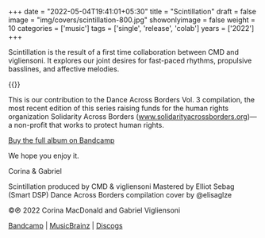 +++
date = "2022-05-04T19:41:01+05:30"
title = "Scintillation"
draft = false
image = "img/covers/scintillation-800.jpg"
showonlyimage = false
weight = 10
categories = ['music']
tags = ['single', 'release', 'colab']
years = ['2022']
+++


<!--more-->

Scintillation is the result of a first time collaboration between CMD and vigliensoni. It explores our joint desires for fast-paced rhythms, propulsive basslines, and affective melodies.


{{<youtube id="7M66o6Sfg0s">}}
<br>

This is our contribution to the Dance Across Borders Vol. 3 compilation, the most recent edition of this series raising funds for the human rights organization Solidarity Across Borders (www.solidarityacrossborders.org)— a non-profit that works to protect human rights.

[Buy the full album on Bandcamp](https://mtldancesacrossborders.bandcamp.com/album/vol-3-mdab03)


We hope you enjoy it. 

Corina & Gabriel

Scintillation produced by CMD & vigliensoni
Mastered by Elliot Sebag (Smart DSP)
Dance Across Borders compilation cover by @elisaglze

©℗ 2022 Corina MacDonald and Gabriel Vigliensoni

[Bandcamp](https://mtldancesacrossborders.bandcamp.com/album/vol-3-mdab03) | [MusicBrainz](https://musicbrainz.org/release-group/1f7efdf9-641f-422e-bf5f-3a141bd61913) | [Discogs](https://www.discogs.com/release/25000573-Various-Artists-Montreal-Dances-Across-Borders)



